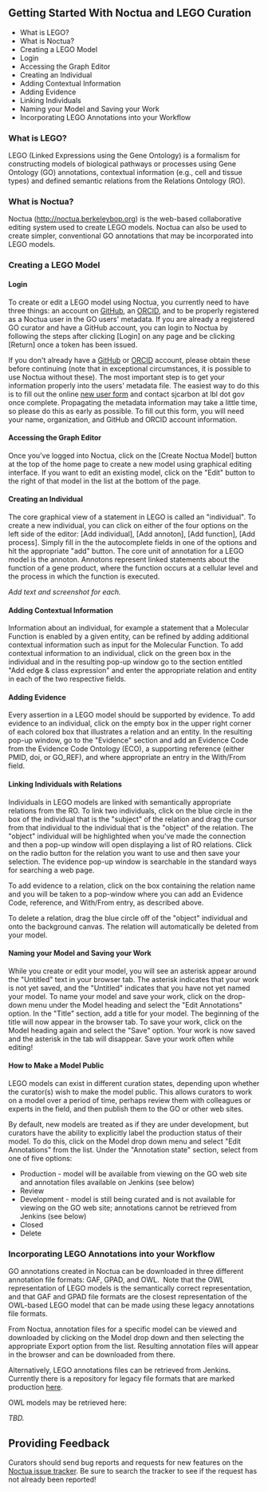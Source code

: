 ## Getting Started With Noctua and LEGO Curation

* What is LEGO?
* What is Noctua?
* Creating a LEGO Model
 * Login
 * Accessing the Graph Editor
 * Creating an Individual
 * Adding Contextual Information
 * Adding Evidence
 * Linking Individuals
 * Naming your Model and Saving your Work
* Incorporating LEGO Annotations into your Workflow

### What is LEGO?

LEGO (Linked Expressions using the Gene Ontology) is a formalism for
constructing models of biological pathways or processes using Gene
Ontology (GO) annotations, contextual information (e.g., cell and
tissue types) and defined semantic relations from the Relations
Ontology (RO).

### What is Noctua?

Noctua (http://noctua.berkeleybop.org) is the web-based collaborative
editing system used to create LEGO models. Noctua can also be used to
create simpler, conventional GO annotations that may be incorporated
into LEGO models.

### Creating a LEGO Model

#### Login

To create or edit a LEGO model using Noctua, you currently need to
have three things: an account on [GitHub](https://github.com/), an
[ORCID](http://orcid.org/), and to be properly registered as a Noctua
user in the GO users' metadata. If you are already a registered GO
curator and have a GitHub account, you can login to Noctua by
following the steps after clicking [Login] on any page and be clicking
[Return] once a token has been issued.

If you don't already have a [GitHub](https://github.com/) or
[ORCID](http://orcid.org/) account, please obtain these before
continuing (note that in exceptional circumstances, it is possible to
use Noctua without these). The most important step is to get your
information properly into the users' metadata file. The easiest way to
do this is to fill out the online
[new user form](http://bit.ly/new-noctua-user) and contact sjcarbon at
lbl dot gov once complete. Propagating the metadata information may
take a little time, so please do this as early as possible. To fill
out this form, you will need your name, organization, and GitHub and
ORCID account information.

#### Accessing the Graph Editor

Once you've logged into Noctua, click on the [Create Noctua
Model] button at the top of the home page to create a new model using
graphical editing interface. If you want to edit an existing model,
click on the "Edit" button to the right of that model in the list at the
bottom of the page.

#### Creating an Individual

The core graphical view of a statement in LEGO is called an
"individual". To create a new individual, you can click on either of
the four options on the left side of the editor: [Add individual],
[Add annoton], [Add function], [Add process]. Simply fill in the the
autocomplete fields in one of the options and hit the appropriate
"add" button. The core unit of annotation for a LEGO model is the
annoton. Annotons represent linked statements about the function of a
gene product, where the function occurs at a cellular level and the
process in which the function is executed.

*Add text and screenshot for each.*

#### Adding Contextual Information

Information about an individual, for example a statement that a
Molecular Function is enabled by a given entity, can be refined by
adding additional contextual information such as input for the
Molecular Function. To add contextual information to an individual,
click on the green box in the individual and in the resulting pop-up
window go to the section entitled "Add edge & class expression" and
enter the appropriate relation and entity in each of the two
respective fields.

#### Adding Evidence

Every assertion in a LEGO model should be supported by evidence. To
add evidence to an individual, click on the empty box in the upper
right corner of each colored box that illustrates a relation and an
entity. In the resulting pop-up window, go to the "Evidence" section
and add an Evidence Code from the Evidence Code Ontology (ECO), a
supporting reference (either PMID, doi, or GO\_REF), and where
appropriate an entry in the With/From field.

#### Linking Individuals with Relations

Individuals in LEGO models are linked with semantically
appropriate relations from the RO. To link two individuals, click on
the blue circle in the box of the individual that is the "subject" of
the relation and drag the cursor from that individual to the individual
that is the "object" of the relation. The "object" individual will be
highlighted when you've made the connection and then a pop-up window
will open displaying a list of RO relations. Click on the radio button
for the relation you want to use and then save your selection. The
evidence pop-up window is searchable in the standard ways for searching
a web page.

To add evidence to a relation, click on the box containing the
relation name and you will be taken to a pop-window where you can add an
Evidence Code, reference, and With/From entry, as described above.

To delete a relation, drag the blue circle off of the "object"
individual and onto the background canvas. The relation will
automatically be deleted from your model.

#### Naming your Model and Saving your Work

While you create or edit your model, you will see an asterisk appear
around the "Untitled" text in your browser tab. The asterisk indicates
that your work is not yet saved, and the "Untitled" indicates that you
have not yet named your model. To name your model and save your work,
click on the drop-down menu under the Model heading and select the
"Edit Annotations" option. In the "Title" section, add a title for
your model. The beginning of the title will now appear in the browser
tab. To save your work, click on the Model heading again and select
the "Save" option. Your work is now saved and the asterisk in the tab
will disappear. Save your work often while editing!

#### How to Make a Model Public

LEGO models can exist in different curation states, depending
upon whether the curator(s) wish to make the model public. This allows
curators to work on a model over a period of time, perhaps review them
with colleagues or experts in the field, and then publish them to the GO
or other web sites.

By default, new models are treated as if they are under
development, but curators have the ability to explicitly label the
production status of their model. To do this, click on the Model drop
down menu and select "Edit Annotations" from the list. Under the
"Annotation state" section, select from one of five options:

* Production - model will be available from viewing on the GO web site and annotation files available on Jenkins (see below)
* Review 
* Development - model is still being curated and is not available for viewing on the GO web site; annotations cannot be retrieved from Jenkins (see below)
* Closed
* Delete

### Incorporating LEGO Annotations into your Workflow

GO annotations created in Noctua can be downloaded in three
different annotation file formats: GAF, GPAD, and OWL.  Note that the
OWL representation of LEGO models is the semantically correct
representation, and that GAF and GPAD file formats are the closest
representation of the OWL-based LEGO model that can be made using these
legacy annotations file formats.

From Noctua, annotation files for a specific model can be viewed
and downloaded by clicking on the Model drop down and then selecting the
appropriate Export option from the list. Resulting annotation files
will appear in the browser and can be downloaded from there.

Alternatively, LEGO annotations files can be retrieved from
Jenkins. Currently there is a repository for legacy file formats that
are marked production
[here](http://build.berkeleybop.org/view/GO/job/export-lego-to-legacy/).

OWL models may be retrieved here:

*TBD.*

## Providing Feedback

Curators should send bug reports and requests for new features on the [Noctua issue tracker](https://github.com/geneontology/noctua/issues). Be sure to search the tracker to see if the request has not already been reported!
